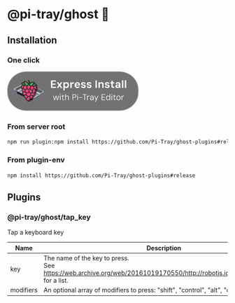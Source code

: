 # @pi-tray/ghost 👻

## Installation

### One click

<a target="_blank" rel="noreferrer noopener" href="https://pi-tray.github.io/express-redirect/?pkgname=@pi-tray/ghost">
    <img width=300 alt="One click install @pi-tray/ghost with Pi-Tray Editor" src="https://raw.githubusercontent.com/Pi-Tray/express-list/refs/heads/main/express_button.svg" />
</a>


### From server root

```bash
npm run plugin:npm install https://github.com/Pi-Tray/ghost-plugins#release
```

### From plugin-env

```sh
npm install https://github.com/Pi-Tray/ghost-plugins#release
```

## Plugins

### @pi-tray/ghost/tap_key

Tap a keyboard key

| Name      | Description                                                                                                                 | Type       |
|-----------|-----------------------------------------------------------------------------------------------------------------------------|------------|
| key       | The name of the key to press.<br>See https://web.archive.org/web/20161019170550/http://robotjs.io/docs/syntax#keys for a list. | `string`   |
| modifiers | An optional array of modifiers to press: "shift", "control", "alt", "command" (Mac)                                         | `string[]` |
